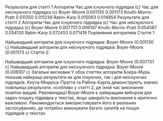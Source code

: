 Результати для статті 1
Алгоритм	Час для існуючого підрядка (с)	Час для неіснуючого підрядка (с)
Boyer-Moore	0.001130	0.001173
Knuth-Morris-Pratt	0.011250	0.011238
Rabin-Karp	0.015063	0.014954
Результати для статті 2
Алгоритм	Час для існуючого підрядка (с)	Час для неіснуючого підрядка (с)
Boyer-Moore	0.007701	0.006107
Knuth-Morris-Pratt	0.054087	0.054130
Rabin-Karp	0.072453	0.071419
Порівняння алгоритмів
Стаття 1:

Найшвидший алгоритм для існуючого підрядка: Boyer-Moore (0.001130 с)
Найшвидший алгоритм для неіснуючого підрядка: Boyer-Moore (0.001173 с)
Стаття 2:

Найшвидший алгоритм для існуючого підрядка: Boyer-Moore (0.007701 с)
Найшвидший алгоритм для неіснуючого підрядка: Boyer-Moore (0.006107 с)
Загальні висновки
У обох статтях алгоритм Боєра-Мура показав найкращі результати як для існуючих, так і для неіснуючих підрядків.
Кнута-Морріса-Пратта та Рабіна-Карпа демонструють значно повільніші результати, особливо у статті 2, де їхній час виконання помітно вищий.
Рекомендації
Boyer-Moore є найкращим вибором для задач пошуку підрядка у текстах, якщо швидкість виконання є критично важливою.
Рекомендується використовувати його в реальних застосуваннях, де потрібно виконувати багато запитів на пошук підрядків у текстах.
